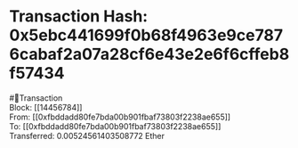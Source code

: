 
Transaction Hash: 0x5ebc441699f0b68f4963e9ce7876cabaf2a07a28cf6e43e2e6f6cffeb8f57434
====================================================================================
  
#💸Transaction  
Block: [[14456784]]  
From: [[0xfbddadd80fe7bda00b901fbaf73803f2238ae655]]  
To: [[0xfbddadd80fe7bda00b901fbaf73803f2238ae655]]  
Transferred: 0.00524561403508772 Ether